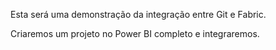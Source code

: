 Esta será uma demonstração da integração entre Git e Fabric.

Criaremos um projeto no Power BI completo e integraremos.